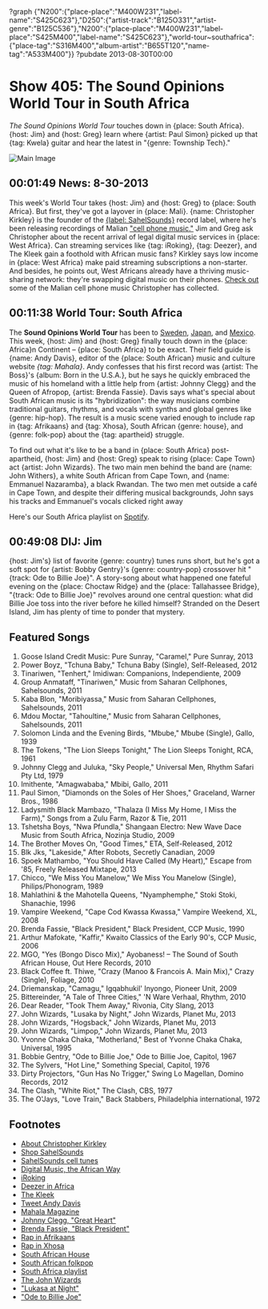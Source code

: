?graph {"N200":{"place-place":"M400W231","label-name":"S425C623"},"D250":{"artist-track":"B125O331","artist-genre":"B125C536"},"N200":{"place-place":"M400W231","label-place":"S425M400","label-name":"S425C623"},"world-tour~southafrica":{"place-tag":"S316M400","album-artist":"B655T120","name-tag":"A533M400"}}
?pubdate 2013-08-30T00:00

# Show 405: The Sound Opinions World Tour in South Africa
*The Sound Opinions World Tour* touches down in {place: South Africa}. {host: Jim} and {host: Greg} learn where {artist: Paul Simon} picked up that {tag: Kwela} guitar and hear the latest in "{genre: Township Tech}."

![Main Image](http://static.soundopinions.org/images/2013/southafrica.jpg)

## 00:01:49 News: 8-30-2013
This week's World Tour takes {host: Jim} and {host: Greg} to {place: South Africa}. But first, they've got a layover in {place: Mali}. {name: Christopher Kirkley} is the founder of the [{label: SahelSounds}](SahelSounds) record label, where he's been releasing recordings of Malian ["cell phone music."](http://sahelsounds.bandcamp.com/album/music-from-saharan-cellphones) Jim and Greg ask Christopher about the recent arrival of legal digital music services in {place: West Africa}. Can streaming services like {tag: iRoking}, {tag: Deezer}, and The Kleek gain a foothold with African music fans? Kirkley says low income in {place: West Africa} make paid streaming subscriptions a non-starter. And besides, he points out, West Africans already have a thriving music-sharing network: they're swapping digital music on their phones. [Check out](http://sahelsounds.bandcamp.com/) some of the Malian cell phone music Christopher has collected.

## 00:11:38 World Tour: South Africa
The **Sound Opinions World Tour** has been to [Sweden](/show/379), [Japan](/show/388), and [Mexico](/show/396). This week, {host: Jim} and {host: Greg} finally touch down in the {place: Africa}n Continent – {place: South Africa} to be exact. Their field guide is {name: Andy Davis}, editor of the {place: South African} music and culture website *{tag: Mahala}*. Andy confesses that his first record was {artist: The Boss}'s {album: Born in the U.S.A.}, but he says he quickly embraced the music of his homeland with a little help from {artist: Johnny Clegg} and the Queen of Afropop, {artist: Brenda Fassie}. Davis says what's special about South African music is its "hybridization": the way musicians combine traditional guitars, rhythms, and vocals with synths and global genres like {genre: hip-hop}. The result is a music scene varied enough to include rap in {tag: Afrikaans} and {tag: Xhosa}, South African {genre: house}, and {genre: folk-pop} about the {tag: apartheid} struggle.

To find out what it's like to be a band in {place: South Africa} post-apartheid, {host: Jim} and {host: Greg} speak to rising {place: Cape Town} act {artist: John Wizards}. The two main men behind the band are {name: John Withers}, a white South African from Cape Town, and {name: Emmanuel Nazaramba}, a black Rwandan. The two men met outside a café in Cape Town, and despite their differing musical backgrounds, John says his tracks and Emmanuel's vocals clicked right away

Here's our South Africa playlist on [Spotify](http://open.spotify.com/user/soundopinions/playlist/76CTz36HBW4FUp2wIuBeoq).

## 00:49:08 DIJ: Jim
{host: Jim's} list of favorite {genre: country} tunes runs short, but he's got a soft spot for {artist: Bobby Gentry}'s {genre: country-pop} crossover hit "{track: Ode to Billie Joe}". A story-song about what happened one fateful evening on the {place: Choctaw Ridge} and the {place: Tallahassee Bridge}, "{track: Ode to Billie Joe}" revolves around one central question: what did Billie Joe toss into the river before he killed himself? Stranded on the Desert Island, Jim has plenty of time to ponder that mystery.

## Featured Songs
1. Goose Island Credit Music: Pure Sunray, "Caramel," Pure Sunray, 2013
1. Power Boyz, "Tchuna Baby," Tchuna Baby (Single), Self-Released, 2012
1. Tinariwen, "Tenhert," Imidiwan: Companions, Independiente, 2009
1. Group Anmataff, "Tinariwen," Music from Saharan Cellphones, Sahelsounds, 2011
1. Kaba Blon, "Moribiyassa," Music from Saharan Cellphones, Sahelsounds, 2011
1. Mdou Moctar, "Tahoultine," Music from Saharan Cellphones, Sahelsounds, 2011
1. Solomon Linda and the Evening Birds, "Mbube," Mbube (Single), Gallo, 1939
1. The Tokens, "The Lion Sleeps Tonight," The Lion Sleeps Tonight, RCA, 1961
1. Johnny Clegg and Juluka, "Sky People," Universal Men, Rhythm Safari Pty Ltd, 1979
1. Imithente, "Amagwababa," Mbibi, Gallo, 2011
1. Paul Simon, "Diamonds on the Soles of Her Shoes," Graceland, Warner Bros., 1986
1. Ladysmith Black Mambazo, "Thalaza (I Miss My Home, I Miss the Farm)," Songs from a Zulu Farm, Razor & Tie, 2011
1. Tshetsha Boys, "Nwa Pfundla," Shangaan Electro: New Wave Dace Music from South Africa, Nozinja Studio, 2009
1. The Brother Moves On, "Good Times," ETA, Self-Released, 2012
1. Blk Jks, "Lakeside," After Robots, Secretly Canadian, 2009
1. Spoek Mathambo, "You Should Have Called (My Heart)," Escape from '85, Freely Released Mixtape, 2013
1. Chicco, "We Miss You Manelow," We Miss You Manelow (Single), Philips/Phonogram, 1989
1. Mahlathini & the Mahotella Queens, "Nyamphemphe," Stoki Stoki, Shanachie, 1996
1. Vampire Weekend, "Cape Cod Kwassa Kwassa," Vampire Weekend, XL, 2008
1. Brenda Fassie, "Black President," Black President, CCP Music, 1990
1. Arthur Mafokate, "Kaffir," Kwaito Classics of the Early 90's, CCP Music, 2006
1. MGO, "Yes (Bongo Disco Mix)," Ayobaness! – The Sound of South African House, Out Here Records, 2010
1. Black Coffee ft. Thiwe, "Crazy (Manoo & Francois A. Main Mix)," Crazy (Single), Foliage, 2010
1. Driemanskap, "Camagu," Igqabhukil' Inyongo, Pioneer Unit, 2009
1. Bittereinder, "A Tale of Three Cities," 'N Ware Verhaal, Rhythm, 2010
1. Dear Reader, "Took Them Away," Rivonia, City Slang, 2013
1. John Wizards, "Lusaka by Night," John Wizards, Planet Mu, 2013
1. John Wizards, "Hogsback," John Wizards, Planet Mu, 2013
1. John Wizards, "Limpop," John Wizards, Planet Mu, 2013
1. Yvonne Chaka Chaka, "Motherland," Best of Yvonne Chaka Chaka, Universal, 1995
1. Bobbie Gentry, "Ode to Billie Joe," Ode to Billie Joe, Capitol, 1967
1. The Sylvers, "Hot Line," Something Special, Capitol, 1976
1. Dirty Projectors, "Gun Has No Trigger," Swing Lo Magellan, Domino Records, 2012
1. The Clash, "White Riot," The Clash, CBS, 1977
1. The O'Jays, "Love Train," Back Stabbers, Philadelphia international, 1972

## Footnotes
- [About Christopher Kirkley](http://sahelsounds.com/about/)
- [Shop SahelSounds](http://sahelsounds.com/shop/)
- [SahelSounds cell tunes](http://sahelsounds.bandcamp.com/album/music-from-saharan-cellphones)
- [Digital Music, the African Way](http://www.nytimes.com/2013/03/25/technology/digital-music-the-african-way.html?pagewanted=all)
- [iRoking](http://iroking.com/)
- [Deezer in Africa](http://www.telecoms.com/45505/orange-launches-deezer-music-service-in-poland-and-african-markets/)
- [The Kleek](http://thekleek.com/)
- [Tweet Andy Davis](https://twitter.com/AndyDavisMahala/status/10358178126503936)
- [Mahala Magazine](http://www.mahala.co.za/)
- [Johnny Clegg, "Great Heart"](http://www.youtube.com/watch?v=5_9xtCbRgH4)
- [Brenda Fassie, "Black President"](http://www.youtube.com/watch?v=ERnAy7Exzzw)
- [Rap in Afrikaans](http://www.youtube.com/watch?v=9JPpozgOOyI)
- [Rap in Xhosa](http://www.youtube.com/watch?v=0QLDaTHrnq4)
- [South African House](http://www.youtube.com/watch?v=K6R7YGjK_wQ)
- [South African folkpop](http://www.youtube.com/watch?v=T2AVF0oedq8)
- [South Africa playlist](http://open.spotify.com/user/soundopinions/playlist/76CTz36HBW4FUp2wIuBeoq)
- [The John Wizards](http://www.planet.mu/artists/johnwizards)
- ["Lukasa at Night"](http://vimeo.com/67108418)
- ["Ode to Billie Joe"](http://www.youtube.com/watch?v=CZt5Q-u4crc)
